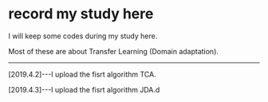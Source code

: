 # record my study here

I will keep some codes during my study here.

Most of these are about Transfer Learning (Domain adaptation).

---

[2019.4.2]---I upload the fisrt algorithm TCA.

[2019.4.3]---I upload the fisrt algorithm JDA.d
